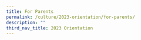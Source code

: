 ```yaml
---
title: For Parents
permalink: /culture/2023-orientation/for-parents/
description: ""
third_nav_title: 2023 Orientation
---
```

